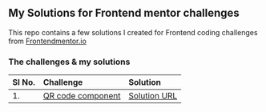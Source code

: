 ## My Solutions for Frontend mentor challenges
This repo contains a few solutions I created for Frontend coding challenges from [Frontendmentor.io](https://www.frontendmentor.io/)


### The challenges & my solutions
| Sl No.|Challenge | Solution | 
| :---- |:-------- | :------- | 
| 1.    |[QR code component](https://www.frontendmentor.io/challenges/qr-code-component-iux_sIO_H) | [Solution URL](https://www.frontendmentor.io/) |
